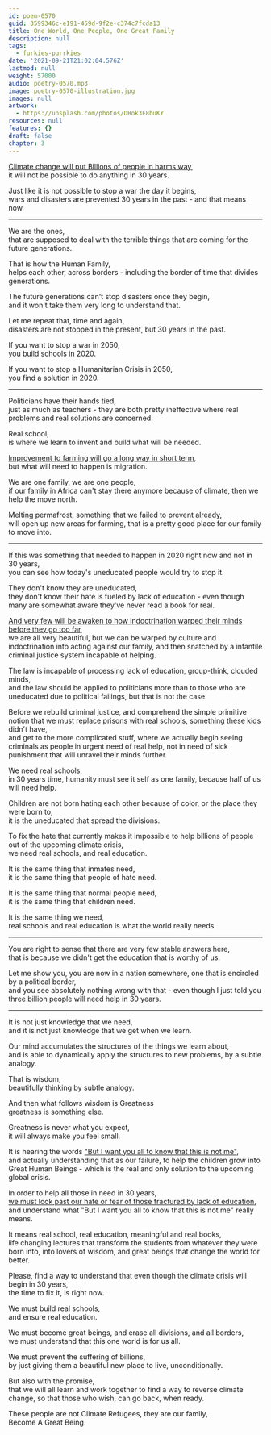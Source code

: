 ```yaml
---
id: poem-0570
guid: 3599346c-e191-459d-9f2e-c374c7fcda13
title: One World, One People, One Great Family
description: null
tags:
  - furkies-purrkies
date: '2021-09-21T21:02:04.576Z'
lastmod: null
weight: 57000
audio: poetry-0570.mp3
image: poetry-0570-illustration.jpg
images: null
artwork:
  - https://unsplash.com/photos/OBok3F8buKY
resources: null
features: {}
draft: false
chapter: 3
---
```


[Climate change will put Billions of people in harms way](https://www.youtube.com/watch?v=cl4Uv9_7KJE),\
it will not be possible to do anything in 30 years.

Just like it is not possible to stop a war the day it begins,\
wars and disasters are prevented 30 years in the past - and that means now.

---

We are the ones,\
that are supposed to deal with the terrible things that are coming for the future generations.

That is how the Human Family,\
helps each other, across borders - including the border of time that divides generations.

The future generations can't stop disasters once they begin,\
and it won't take them very long to understand that.

Let me repeat that, time and again,\
disasters are not stopped in the present, but 30 years in the past.

If you want to stop a war in 2050,\
you build schools in 2020.

If you want to stop a Humanitarian Crisis in 2050,\
you find a solution in 2020.

---

Politicians have their hands tied,\
just as much as teachers - they are both pretty ineffective where real problems and real solutions are concerned.

Real school,\
is where we learn to invent and build what will be needed.

[Improvement to farming will go a long way in short term](https://www.youtube.com/watch?v=_m8as2cM_4Y),\
but what will need to happen is migration.

We are one family, we are one people,\
if our family in Africa can't stay there anymore because of climate, then we help the move north.

Melting permafrost, something that we failed to prevent already,\
will open up new areas for farming, that is a pretty good place for our family to move into.

---

If this was something that needed to happen in 2020 right now and not in 30 years,\
you can see how today's uneducated people would try to stop it.

They don't know they are uneducated,\
they don't know their hate is fueled by lack of education - even though many are somewhat aware they've never read a book for real.

[And very few will be awaken to how indoctrination warped their minds before they go too far](https://www.youtube.com/watch?v=WJ4GjzuM72s),\
we are all very beautiful, but we can be warped by culture and indoctrination into acting against our family, and then snatched by a infantile criminal justice system incapable of helping.

The law is incapable of processing lack of education, group-think, clouded minds,\
and the law should be applied to politicians more than to those who are uneducated due to political failings, but that is not the case.

Before we rebuild criminal justice, and comprehend the simple primitive notion that we must replace prisons with real schools, something these kids didn't have,\
and get to the more complicated stuff, where we actually begin seeing criminals as people in urgent need of real help, not in need of sick punishment that will unravel their minds further.

We need real schools,\
in 30 years time, humanity must see it self as one family, because half of us will need help.

Children are not born hating each other because of color, or the place they were born to,\
it is the uneducated that spread the divisions.

To fix the hate that currently makes it impossible to help billions of people out of the upcoming climate crisis,\
we need real schools, and real education.

It is the same thing that inmates need,\
it is the same thing that people of hate need.

It is the same thing that normal people need,\
it is the same thing that children need.

It is the same thing we need,\
real schools and real education is what the world really needs.

---

You are right to sense that there are very few stable answers here,\
that is because we didn't get the education that is worthy of us.

Let me show you, you are now in a nation somewhere, one that is encircled by a political border,\
and you see absolutely nothing wrong with that - even though I just told you three billion people will need help in 30 years.

---

It is not just knowledge that we need,\
and it is not just knowledge that we get when we learn.

Our mind accumulates the structures of the things we learn about,\
and is able to dynamically apply the structures to new problems, by a subtle analogy.

That is wisdom,\
beautifully thinking by subtle analogy.

And then what follows wisdom is Greatness\
greatness is something else.

Greatness is never what you expect,\
it will always make you feel small.

It is hearing the words ["But I want you all to know that this is not me"](https://youtu.be/WJ4GjzuM72s?t=97),\
and actually understanding that as our failure, to help the children grow into Great Human Beings - which is the real and only solution to the upcoming global crisis.

In order to help all those in need in 30 years,\
[we must look past our hate or fear of those fractured by lack of education](https://www.youtube.com/watch?v=ORp3q1Oaezw), and understand what "But I want you all to know that this is not me" really means.

It means real school, real education, meaningful and real books,\
life changing lectures that transform the students from whatever they were born into, into lovers of wisdom, and great beings that change the world for better.

Please, find a way to understand that even though the climate crisis will begin in 30 years,\
the time to fix it, is right now.

We must build real schools,\
and ensure real education.

We must become great beings, and erase all divisions, and all borders,\
we must understand that this one world is for us all.

We must prevent the suffering of billions,\
by just giving them a beautiful new place to live, unconditionally.

But also with the promise,\
that we will all learn and work together to find a way to reverse climate change, so that those who wish, can go back, when ready.

These people are not Climate Refugees, they are our family,\
Become A Great Being.
